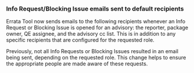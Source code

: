 ### Info Request/Blocking Issue emails sent to default recipients

Errata Tool now sends emails to the following recipients whenever an
Info Request or Blocking Issue is opened for an advisory: the reporter,
package owner, QE assignee, and the advisory cc list. This is in
addition to any specific recipients that are configured for the requested
role.

Previously, not all Info Requests or Blocking Issues resulted in an email
being sent, depending on the requested role. This change helps to ensure
the appropriate people are made aware of these requests.
